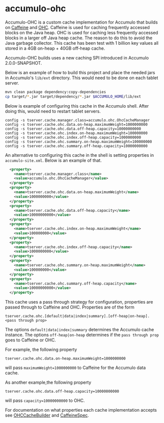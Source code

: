 # accumulo-ohc

Accumulo-OHC is a custom cache implementation for Accumulo that builds on
[Caffeine][1] and [OHC][2].  Caffeine is used for caching frequently accessed
blocks on the Java heap.  OHC is used for caching less frequently accessed
blocks in a larger off Java heap cache.  The reason to do this to avoid the
Java garbage collector.  This cache has been test with 1 billion key values all
stored in a 4GB on-heap + 40GB off-heap cache.

Accumulo-OHC builds uses a new caching SPI introduced in Accumulo
2.0.0-SNAPSHOT.  

Below is an example of how to build this project and place the needed jars in
Accumulo's `lib/ext` directory.  This would need to be done on each tablet
server.

```bash
mvn clean package dependency:copy-dependencies
cp target/*.jar target/dependency/*.jar $ACCUMULO_HOME/lib/ext
```

Below is example of configuring this cache in the Accumulo shell.  After doing
this, would need to restart tablet servers.

```
config -s tserver.cache.manager.class=accumulo.ohc.OhcCacheManager
config -s tserver.cache.ohc.data.on-heap.maximumWeight=1000000000
config -s tserver.cache.ohc.data.off-heap.capacity=10000000000
config -s tserver.cache.ohc.index.on-heap.maximumWeight=100000000
config -s tserver.cache.ohc.index.off-heap.capacity=1000000000
config -s tserver.cache.ohc.summary.on-heap.maximumWeight=100000000
config -s tserver.cache.ohc.summary.off-heap.capacity=10000000000
```

An alternative to configuring this cache in the shell is setting properties in
`accumulo-site.xml`.  Below is an example of that.

```xml
  <property>
    <name>tserver.cache.manager.class</name>
    <value>accumulo.ohc.OhcCacheManager</value>
  </property>
  <property>
    <name>tserver.cache.ohc.data.on-heap.maximumWeight</name>
    <value>1000000000</value>
  </property>
  <property>
    <name>tserver.cache.ohc.data.off-heap.capacity</name>
    <value>10000000000</value>
  </property>
  <property>
    <name>tserver.cache.ohc.index.on-heap.maximumWeight</name>
    <value>100000000</value>
  </property>
  <property>
    <name>tserver.cache.ohc.index.off-heap.capacity</name>
    <value>1000000000</value>
  </property>
  <property>
    <name>tserver.cache.ohc.summary.on-heap.maximumWeight</name>
    <value>100000000</value>
  </property>
  <property>
    <name>tserver.cache.ohc.summary.off-heap.capacity</name>
    <value>10000000000</value>
  </property>
```

This cache uses a pass through strategy for configuration, properties are
passed through to Caffeine and OHC.  Properties are of the form 

```
tserver.cache.ohc.[default|data|index|summary].[off-heap|on-heap].<pass through prop>
```  

The options `default|data|index|summary` determines the Accumulo cache
instance. The options `off-heap|on-heap` determines if the `pass through prop`
goes to Caffeine or OHC.

For example, the following property

```
tserver.cache.ohc.data.on-heap.maximumWeight=1000000000
```
 will pass `maximumWeight=1000000000` to Caffeine for the Accumulo data cache.  

As another example,the following property  
```
tserver.cache.ohc.data.off-heap.capacity=10000000000
```

 will pass `capacity=10000000000` to OHC. 

For documentation on what properties each cache implementation accepts see
[OHCCacheBuilder][3] and [CaffeineSpec][4].

[1]: https://github.com/ben-manes/caffeine
[2]: https://github.com/snazy/ohc
[3]: https://github.com/snazy/ohc/blob/0.6.1/ohc-core/src/main/java/org/caffinitas/ohc/OHCacheBuilder.java
[4]: https://static.javadoc.io/com.github.ben-manes.caffeine/caffeine/2.6.0/com/github/benmanes/caffeine/cache/CaffeineSpec.html
